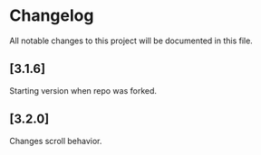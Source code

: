 # Changelog

All notable changes to this project will be documented in this file.

## [3.1.6]

Starting version when repo was forked.

## [3.2.0]

Changes scroll behavior.